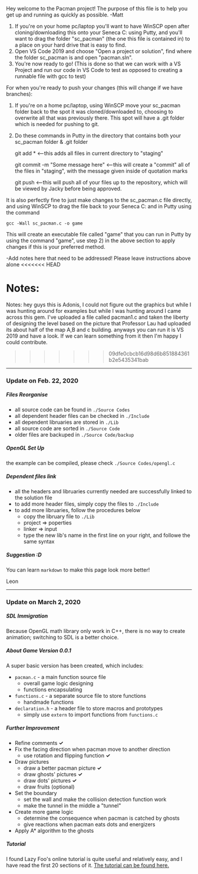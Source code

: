 Hey welcome to the Pacman project! The purpose of this file is to help you get up and running as quickly as possible.
-Matt

1) If you're on your home pc/laptop you'll want to have WinSCP open after cloning/downloading this onto your Seneca C: using Putty, and you'll want to drag the folder "sc_pacman" (the one this file is contained in) to a place on your hard drive that is easy to find.
2) Open VS Code 2019 and choose "Open a project or solution", find where the folder sc_pacman is and open "pacman.sln".
3) You're now ready to go!
(This is done so that we can work with a VS Project and run our code in VS Code to test as opposed to creating a runnable file with gcc to test)

For when you're ready to push your changes (this will change if we have branches):
1) If you're on a home pc/laptop, using WinSCP move your sc_pacman folder back to the spot it was cloned/downloaded to, choosing to overwrite all that was previously there. This spot will have a .git folder which is needed for pushing to git.
2) Do these commands in Putty in the directory that contains both your sc_pacman folder & .git folder
	
	git add *                            <--this adds all files in current directory to "staging"
	
	git commit -m "Some message here"    <--this will create a "commit" all of the files in "staging", with the message given inside of quotation marks
	
	git push							 <--this will push all of your files up to the repository, which will be viewed by Jacky before being approved.

It is also perfectly fine to just make changes to the sc_pacman.c file directly, and using WinSCP to drag the file back to your Seneca C: and in Putty using the command

	gcc -Wall sc_pacman.c -o game
	
This will create an executable file called "game" that you can run in Putty by using the command "game", use step 2) in the above section to apply changes if this is your preferred method.


-Add notes here that need to be addressed! Please leave instructions above alone
<<<<<<< HEAD

Notes:
=======
Notes:
hey guys this is Adonis, I could not figure out the graphics but while I was hunting around for examples but while I was hunting around I came across this gem. I've uploaded a file called pacman1.c and taken the liberty of designing the level based on the picture that Professor Lau had uploaded its about half of the map A,B and c building. anyways you can run it is VS 2019 and have a look. If we can learn something from it then I'm happy I could contribute.
>>>>>>> 09dfe0cbcb16d98d6b851884361b2e5435341bab

---

### Update on Feb. 22, 2020

##### Files Reorganise
- all source code can be found in `./Source Codes`
- all dependent header files can be checked in `./Include`
- all dependent libruaries are stored in `./Lib`
- all source code are sorted in `./Source Code`
- older files are backuped in `./Source Code/backup`

##### OpenGL Set Up
the example can be compiled, please check `./Source Codes/opengl.c`

##### Dependent files link
- all the headers and libruaries currently needed are successfully linked to the solution file
- to add more header files, simply copy the files to `./Include`
- to add more libruaries, follow the procedures below
	- copy the libruary file to `./Lib`
	- project => poperties
	- linker => input
	- type the new lib's name in the first line on your right, and followe the same syntax

##### Suggestion :D
You can learn `markdown` to make this page look more better!

Leon

---

### Update on March 2, 2020

##### SDL Immigration
Because OpenGL math library only work in C++, there is no way to create animation; switching to SDL is a better choice.

##### About Game Version 0.0.1
A super basic version has been created, which includes:
- `pacman.c` - a main function source file 
	- overall game logic designing
	- functions encapsulating
- `functions.c` - a separate source file to store functions
	- handmade functions
- `declaration.h` - a header file to store macros and prototypes
	- simply use `extern` to import functions from `functions.c`
	
##### Further Improvement
- Refine comments	**✓**
- Fix the facing direction when pacman move to another direction
	- use rotation and flipping function	**✓**
- Draw pictures
	- draw a better pacman picture	**✓**
	- draw ghosts' pictures	**✓**
	- draw dots' pictures	**✓**
	- draw fruits (optional)
- Set the boundary
	- set the wall and make the collision detection function work
	- make the tunnel in the middle a "tunnel"
- Create more game logic
	- determine the consequence when pacman is catched by ghosts
	- give reactions when pacman eats dots and energizers
- Apply A* algorithm to the ghosts

##### Tutorial
I found Lazy Foo's online tutorial is quite useful and relatively easy, and I have read the first 20 sections of it.
[The tutorial can be found here.](https://lazyfoo.net/tutorials/SDL/index.php)






